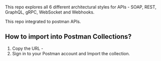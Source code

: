 This repo explores all 6 different architectural styles for APIs - SOAP, REST, GraphQL, gRPC, WebSocket and Webhooks.

This repo integrated to postman APIs.

## How to import into Postman Collections?
1. Copy the URL -
2. Sign in to your Postman account and Import the collection.
